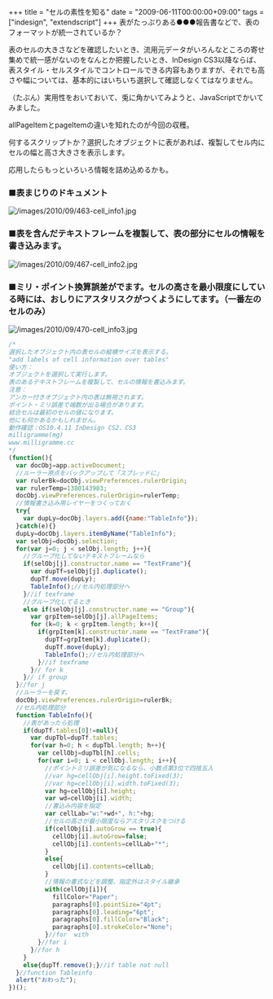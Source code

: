 +++
title = "セルの素性を知る"
date = "2009-06-11T00:00:00+09:00"
tags = ["indesign", "extendscript"]
+++
表がたっぷりある●●●報告書などで、表のフォーマットが統一されているか？

表のセルの大きさなどを確認したいとき、流用元データがいろんなところの寄せ集めで統一感がないのをなんとか把握したいとき、InDesign CS3以降ならば、表スタイル・セルスタイルでコントロールできる内容もありますが、それでも高さや幅については、基本的にはいちいち選択して確認しなくてはなりません。

（たぶん）実用性をおいておいて、兎に角かいてみようと、JavaScriptでかいてみました。

allPageItemとpageItemの違いを知れたのが今回の収穫。

何するスクリップトか？選択したオブジェクトに表があれば、複製してセル内にセルの幅と高さ大きさを表示します。

応用したらもっといろいろ情報を詰め込めるかも。

### ■表まじりのドキュメント

![/images/2010/09/463-cell_info1.jpg](/images/2010/09/463-cell_info1.jpg)

### ■表を含んだテキストフレームを複製して、表の部分にセルの情報を書き込みます。

![/images/2010/09/467-cell_info2.jpg](/images/2010/09/467-cell_info2.jpg)

### ■ミリ・ポイント換算誤差がでます。セルの高さを最小限度にしている時には、おしりにアスタリスクがつくようにしてます。（一番左のセルのみ）

![/images/2010/09/470-cell_info3.jpg](/images/2010/09/470-cell_info3.jpg)

```js
/*
選択したオブジェクト内の表セルの縦横サイズを表示する。
"add labels of cell information over tables"
使い方：
オブジェクトを選択して実行します。
表のあるテキストフレームを複製して、セルの情報を書込みます。
注意：
アンカー付きオブジェクト内の表は無視されます。
ポイント・ミリ誤差で端数が出る場合があります。
結合セルは最初のセルの値になります。
他にも何かあるかもしれません。
動作確認：OS10.4.11 InDesign CS2、CS3
milligramme(mg)
www.milligramme.cc
*/
(function(){
  var docObj=app.activeDocument;
  //ルーラー原点をバックアップして「スプレッドに」
  var rulerBk=docObj.viewPreferences.rulerOrigin;
  var rulerTemp=1380143983;
  docObj.viewPreferences.rulerOrigin=rulerTemp;
  //情報書き込み用レイヤーをつくっておく
  try{
    var dupLy=docObj.layers.add({name:"TableInfo"});
  }catch(e){}
  dupLy=docObj.layers.itemByName("TableInfo");
  var selObj=docObj.selection;
  for(var j=0; j < selObj.length; j++){
    //グループ化してないテキストフレームなら
    if(selObj[j].constructor.name == "TextFrame"){
      var dupTf=selObj[j].duplicate();
      dupTf.move(dupLy);
      TableInfo();//セル内処理部分へ
    }//if texframe
    //グループ化してるとき
    else if(selObj[j].constructor.name == "Group"){
      var grpItem=selObj[j].allPageItems;
      for (k=0; k < grpItem.length; k++){
        if(grpItem[k].constructor.name == "TextFrame"){
          dupTf=grpItem[k].duplicate();
          dupTf.move(dupLy);
          TableInfo();//セル内処理部分へ
        }//if texframe
      }// for k
    }// if group
  }//for j
  //ルーラーを戻す。
  docObj.viewPreferences.rulerOrigin=rulerBk;
  //セル内処理部分
  function TableInfo(){
    //表があったら処理
    if(dupTf.tables[0]!=null){
      var dupTbl=dupTf.tables;
      for(var h=0; h < dupTbl.length; h++){
        var cellObj=dupTbl[h].cells;
        for(var i=0; i < cellObj.length; i++){
          //ポイントミリ誤差が気になるなら、小数点第3位で四捨五入
          //var hg=cellObj[i].height.toFixed(3);
          //var hg=cellObj[i].width.toFixed(3);
          var hg=cellObj[i].height;
          var wd=cellObj[i].width;
          //書込み内容を指定
          var cellLab="w:"+wd+", h:"+hg;
          //セルの高さが最小限度ならアスタリスクをつける
          if(cellObj[i].autoGrow == true){
            cellObj[i].autoGrow=false;
            cellObj[i].contents=cellLab+"*";
          }
          else{
            cellObj[i].contents=cellLab;
          }
          //情報の書式などを調整、指定外はスタイル継承
          with(cellObj[i]){
            fillColor="Paper";
            paragraphs[0].pointSize="4pt";
            paragraphs[0].leading="6pt";
            paragraphs[0].fillColor="Black";
            paragraphs[0].strokeColor="None";
          }//for  with
        }//for i
      }//for h
    }
    else{dupTf.remove();}//if table not null
  }//function Tableinfo
  alert("おわった");
})();
```